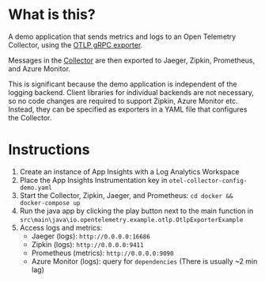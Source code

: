 # What is this?
A demo application that sends metrics and logs to an Open Telemetry Collector, using the
[OTLP gRPC exporter](https://github.com/open-telemetry/opentelemetry-collector/tree/master/exporter/otlpexporter).

Messages in the [Collector](https://github.com/open-telemetry/opentelemetry-collector-contrib) are
then exported to Jaeger, Zipkin, Prometheus, and Azure Monitor.

This is significant because the demo application is independent of the logging backend. Client
libraries for individual backends are not necessary, so no code changes are required to support
Zipkin, Azure Monitor etc. Instead, they can be specified as exporters in a YAML file that
configures the Collector.

# Instructions
1. Create an instance of App Insights with a Log Analytics Workspace
2. Place the App Insights Instrumentation key in `otel-collector-config-demo.yaml`
3. Start the Collector, Zipkin, Jaeger, and Prometheus: `cd docker && docker-compose up`
4. Run the java app by clicking the play button next to the main function in
`src\main\java\io.opentelemetry.example.otlp.OtlpExporterExample`
5. Access logs and metrics:
    * Jaeger (logs): `http://0.0.0.0:16686`
    * Zipkin (logs): `http://0.0.0.0:9411`
    * Prometheus (metrics): `http://0.0.0.0:9090`
    * Azure Monitor (logs): query for `dependencies` (There is usually ~2 min lag)
